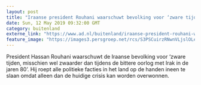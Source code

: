```yaml
---
layout: post
title: "Iraanse president Rouhani waarschuwt bevolking voor ‘zware tijden’"
date: Sun, 12 May 2019 09:32:00 GMT
category: buitenland
externe_link: "https://www.ad.nl/buitenland/iraanse-president-rouhani-waarschuwt-bevolking-voor-zware-tijden~a3e8f5cb/"
feature_image: "https://images3.persgroep.net/rcs/S3PSCuirzRNwnVLjslOLeV1r0v8/diocontent/147856150/_fitwidth/400/?appId=21791a8992982cd8da851550a453bd7f&quality=0.7"
---
```


President Hassan Rouhani waarschuwt de Iraanse bevolking voor ‘zware tijden, misschien wel zwaarder dan tijdens de bittere oorlog met Irak in de jaren 80’. Hij roept alle politieke facties in het land op de handen ineen te slaan omdat alleen dan de huidige crisis kan worden overwonnen.

